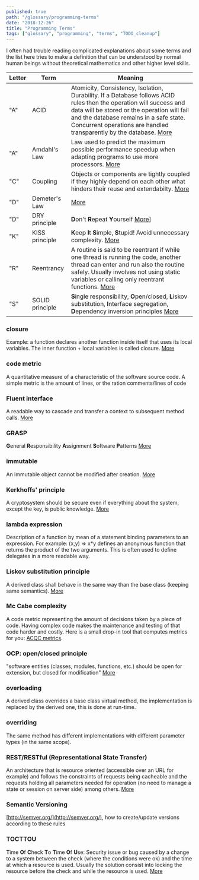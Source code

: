 ```yaml
---
published: true
path: "/glossary/programming-terms"
date: "2018-12-26"
title: "Programming Terms"
tags: ["glossary", "programming", "terms", "TODO_cleanup"]
---
```


I often had trouble reading complicated explanations about some terms and the list here tries to make a definition that can be understood by normal human beings without theoretical mathematics and other higher level skills.

 | Letter | Term            | Meaning                                                                                                                                                                                                                                                                                       | 
 | ------ | ----            | -------                                                                                                                                                                                                                                                                                       | 
 | "A"    | ACID            | Atomicity, Consistency, Isolation, Durability. If a Database follows ACID rules then the operation will success and data will be stored or the operation will fail and the database remains in a safe state. Concurrent operations are handled transparently by the database. [More](wp>ACID) | 
 | "A"    | Amdahl's Law    | Law used to predict the maximum possible performance speedup when adapting programs to use more processors. [More](wp>Amdahl%27s_law)                                                                                                                                                         | 
 | "C"    | Coupling        | Objects or components are tightly coupled if they highly depend on each other what hinders their reuse and extendabilty. [More](wp>Coupling_%28computer_science%29)                                                                                                                           | 
 | "D"    | Demeter's Law   | [More](wp>Law_of_Demeter)                                                                                                                                                                                                                                                                     | 
 | "D"    | DRY principle   | **D**on't **R**epeat **Y**ourself [More](wp>Don't_repeat_yourself)]                                                                                                                                                                                                                           | 
 | "K"    | KISS principle  | **K**eep **I**t **S**imple, **S**tupid! Avoid unnecessary complexity. [More](wp>KISS_principle)                                                                                                                                                                                               | 
 | "R"    | Reentrancy      | A routine is said to be reentrant if while one thread is running the code, another thread can enter and run also the routine safely. Usually involves not using static variables or calling only reentrant functions. [More](wp>Reentrant_%28subroutine%29)                                   | 
 | "S"    | SOLID principle | **S**ingle responsibility, **O**pen/closed, **L**iskov substitution, **I**nterface segregation, **D**ependency inversion principles [More](wp>Solid_%28object-oriented_design%29)                                                                                                             | 

### closure

Example: a function declares another function inside itself that uses its local variables. The inner function + local variables is called closure. [More](wp>Closure_%28computer_science%29)

### code metric

A quantitative measure of a characteristic of the software source code. A simple metric is the amount of lines, or the ration comments/lines of code

### Fluent interface

A readable way to cascade and transfer a context to subsequent method calls. [More](wp>Fluent_interface)

### GRASP

**G**eneral **R**esponsibility **A**ssignment **S**oftware **P**atterns [More](wp>GRASP_%28object-oriented_design%29)

### immutable

An immutable object cannot be modified after creation. [More](http://www.ibm.com/developerworks/java/library/j-jtp02183.html)

### Kerkhoffs' principle

A cryptosystem should be secure even if everything about the system, except the key, is public knowledge. [More](wp>Kerkhoffs%27_laws)

### lambda expression

Description of a function by mean of a statement binding parameters to an expression. For example: (x,y) => x*y defines an anonymous function that returns the product of the two arguments. This is often used to define delegates in a more readable way.

### Liskov substitution principle

A derived class shall behave in the same way than the base class (keeping same semantics). [More](wp>Liskov_substitution_principle)

### Mc Cabe complexity

A code metric representing the amount of decisions taken by a piece of code. Having complex code makes the maintenance and testing of that code harder and costly. Here is a small drop-in tool that computes metrics for you: [ACQC metrics](index).

### OCP: open/closed principle

"software entities (classes, modules, functions, etc.) should be open for extension, but closed for modification" [More](wp>Open/closed_principle)

### overloading

A derived class overrides a base class virtual method, the implementation is replaced by the derived one, this is done at run-time.

### overriding

The same method has different implementations with different parameter types (in the same scope).

### REST/RESTful (Representational State Transfer)

An architecture that is resource oriented (accessible over an URL for example) and follows the constraints of requests being cacheable and the requests holding all parameters needed for operation (no need to manage a state or session on server side) among others. [More](wp>Representational_State_Transfer)

### Semantic Versioning

[http://semver.org/](http://semver.org/), how to create/update versions according to these rules


### TOCTTOU

**T**ime **O**f **C**heck **T**o **T**ime **O**f **U**se: Security issue or bug caused by a change to a system between the check (where the conditions were ok) and the time at which a resource is used. Usually the solution consist into locking the resource before the check and while the resource is used. [More](wp>Time-of-check-to-time-of-use)
